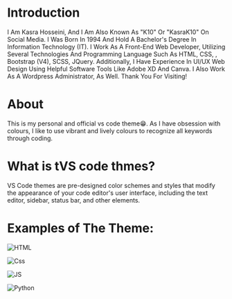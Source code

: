 # Introduction
I Am Kasra Hosseini, And I Am Also Known As "K10" Or "KasraK10" On Social Media. I Was Born In 1994 And Hold A Bachelor's Degree In Information Technology (IT). I Work As A Front-End Web Developer, Utilizing Several Technologies And Programming Language Such As HTML, CSS, , Bootstrap (V4), SCSS, JQuery. Additionally, I Have Experience In UI/UX Web Design Using Helpful Software Tools Like Adobe XD And Canva. I Also Work As A Wordpress Administrator, As Well. Thank You For Visiting!

# About
This is my personal and official vs code theme😁. As I have obsession with colours, I like to use vibrant and lively colours to recognize all keywords through coding.

# What is tVS code thmes?
VS Code themes are pre-designed color schemes and styles that modify the appearance of your code editor's user interface, including the text editor, sidebar, status bar, and other elements.

# Examples of The Theme:

![HTML](https://github.com/KASRA10/Visual-Studio-Theme/assets/76257704/fc33cf9a-abdd-4f96-b91a-fdcbdd79ac34)

![Css](https://github.com/KASRA10/Visual-Studio-Theme/assets/76257704/2894f12f-a9f1-40c4-ace8-a2f15f830d0d)

![JS](https://github.com/KASRA10/Visual-Studio-Theme/assets/76257704/6cdbd794-5b9e-4f75-955d-94e4efbaf877)

![Python](https://github.com/KASRA10/Visual-Studio-Theme/assets/76257704/1fbe20bc-d6d2-4741-a2a0-afefb16ae654)
